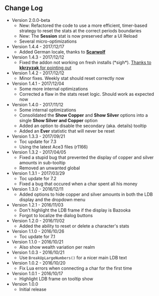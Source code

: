 ## Change Log

* Version 2.0.0-beta
	* New: Refactored the code to use a more efficient, timer-based strategy to reset the stats at the correct periods boundaries
	* New: The **Session** stat is now preserved after a UI Reload
	* Several micro-optimizations
* Version 1.4.4 - 2017/12/17
	* Added German locale, thanks to [**Scarwolf**](https://github.com/Septh/WoW-Broker_Cash/pull/2)
* Version 1.4.3 - 2017/12/12
	* Fixed the addon not working on fresh installs (\*sigh\*). [Thanks to **kkrzyzak** for pointing out](https://github.com/Septh/WoW-Broker_Cash/issues/1)
* Version 1.4.2 - 2017/12/12
	* Minor fixes. Weekly stat should reset correctly now
* Version 1.4.1 - 2017/12/04
	* Some more internal optimizations
	* Corrected a flaw in the stats reset logic. Should work as expected now
* Version 1.4.0 - 2017/11/12
	* Some internal optimizations
	* Consolidated the **Show Copper** and **Show Silver** options into a single **Show Silver and Copper** option
	* Added an option to disable the secondary (aka. details) tooltip
	* Added an **Ever** statistic that will never be reset
* Version 1.3.3 - 2017/09/21
	* Toc update for 7.3
	* Using the latest Ace3 files (r1166)
* Version 1.3.2 - 2017/04/05
	* Fixed a stupid bug that prevented the display of copper and silver amounts in sub-tooltip
	* Removed an unwanted global
* Version 1.3.1 - 2017/03/29
	* Toc update for 7.2
	* Fixed a bug that occured when a char spent all his money
* Version 1.3.0 - 2016/12/11
	* Added options to hide copper and silver amounts in both the LDB display and the dropdown menu
* Version 1.2.1 - 2016/11/03
	* Don't highlight the LDB frame if the display is Bazooka
	* Forgot to localize the dialog buttons
* Version 1.2.0 - 2016/11/02
	* Added the ability to reset or delete a character's stats
* Version 1.1.0 - 2016/10/26
	* Toc update for 7.1
* Version 1.1.0 - 2016/10/21
	* Also show wealth variation per realm
* Version 1.0.3 - 2016/10/21
	* Use `BreakUpLargeNumbers()` for a nicer main LDB text
* Version 1.0.2 - 2016/10/20
	* Fix Lua errors when connecting a char for the first time
* Version 1.0.1 - 2016/10/17
	* Highlight LDB frame on tooltip show
* Version 1.0.0
	* Initial release
